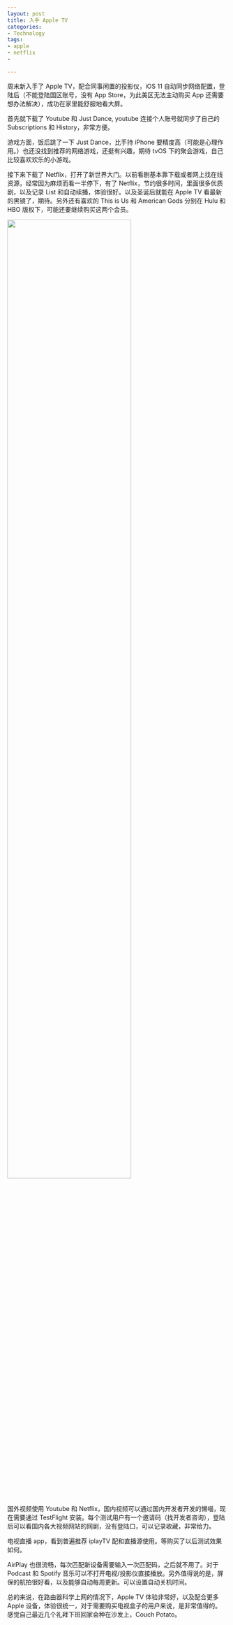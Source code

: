 ```yaml
---
layout: post
title: 入手 Apple TV
categories: 
- Technology
tags:
- apple
- netflix
- 

---
```


周末新入手了 Apple TV，配合同事闲置的投影仪，iOS 11 自动同步网络配置，登陆后（不能登陆国区账号，没有 App Store，为此美区无法主动购买 App 还需要想办法解决），成功在家里能舒服地看大屏。

首先就下载了 Youtube 和 Just Dance, youtube 连接个人账号就同步了自己的 Subscriptions 和 History，非常方便。

<!--more-->

游戏方面，饭后跳了一下 Just Dance，比手持 iPhone 要精度高（可能是心理作用。）也还没找到推荐的网络游戏，还挺有兴趣，期待 tvOS 下的聚会游戏，自己比较喜欢欢乐的小游戏。

接下来下载了 Netflix，打开了新世界大门。以前看剧基本靠下载或者网上找在线资源，经常因为麻烦而看一半停下，有了 Netflix，节约很多时间，里面很多优质剧，以及记录 List 和自动续播，体验很好。以及圣诞后就能在 Apple TV 看最新的黑镜了，期待。另外还有喜欢的 This is Us 和 American Gods 分别在 Hulu 和 HBO 版权下，可能还要继续购买这两个会员。

<img src="http://7xo4c2.com1.z0.glb.clouddn.com/20171219144412_tC3yJG_UNADJUSTEDNONRAW_thumb_5c1.jpeg" alter="" width="75%">

国外视频使用 Youtube 和 Netflix，国内视频可以通过国内开发者开发的懒喵，现在需要通过 TestFlight 安装。每个测试用户有一个邀请码（找开发者咨询），登陆后可以看国内各大视频网站的网剧，没有登陆口，可以记录收藏，非常给力。

电视直播 app，看到普遍推荐 iplayTV 配和直播源使用。等购买了以后测试效果如何。

AirPlay 也很流畅，每次匹配新设备需要输入一次匹配码，之后就不用了。对于 Podcast 和 Spotify 音乐可以不打开电视/投影仪直接播放。另外值得说的是，屏保的航拍很好看，以及能够自动每周更新。可以设置自动关机时间。

总的来说，在路由器科学上网的情况下，Apple TV 体验非常好，以及配合更多 Apple 设备，体验很统一，对于需要购买电视盒子的用户来说，是非常值得的。感觉自己最近几个礼拜下班回家会种在沙发上，Couch Potato。

